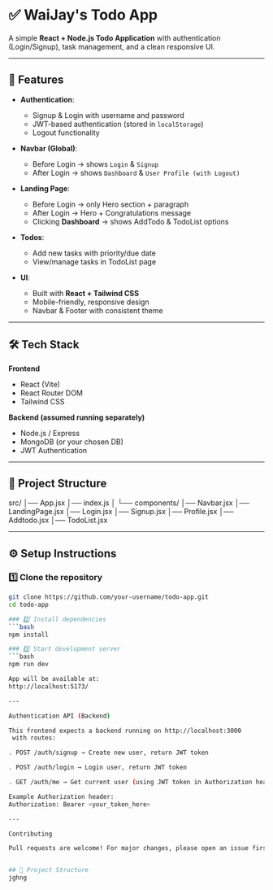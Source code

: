 # ✅ WaiJay's Todo App  

A simple **React + Node.js Todo Application** with authentication (Login/Signup), task management, and a clean responsive UI.  

---

## 🚀 Features  

- **Authentication**:  
  - Signup & Login with username and password  
  - JWT-based authentication (stored in `localStorage`)  
  - Logout functionality  

- **Navbar (Global)**:  
  - Before Login → shows `Login` & `Signup`  
  - After Login → shows `Dashboard` & `User Profile (with Logout)`  

- **Landing Page**:  
  - Before Login → only Hero section + paragraph  
  - After Login → Hero + Congratulations message  
  - Clicking **Dashboard** → shows AddTodo & TodoList options  

- **Todos**:  
  - Add new tasks with priority/due date  
  - View/manage tasks in TodoList page  

- **UI**:  
  - Built with **React + Tailwind CSS**  
  - Mobile-friendly, responsive design  
  - Navbar & Footer with consistent theme  

---

## 🛠️ Tech Stack  

**Frontend**  
- React (Vite)  
- React Router DOM  
- Tailwind CSS  

**Backend (assumed running separately)**  
- Node.js / Express  
- MongoDB (or your chosen DB)  
- JWT Authentication  

---

## 📂 Project Structure 

src/
│── App.jsx
│── index.js
│
└── components/
│── Navbar.jsx
│── LandingPage.jsx
│── Login.jsx
│── Signup.jsx
│── Profile.jsx
│── Addtodo.jsx
│── TodoList.jsx

---

## ⚙️ Setup Instructions  

### 1️⃣ Clone the repository  
```bash
git clone https://github.com/your-username/todo-app.git
cd todo-app

### 2️⃣ Install dependencies
```bash
npm install

### 3️⃣ Start development server
```bash
npm run dev

App will be available at:
http://localhost:5173/

---

Authentication API (Backend)

This frontend expects a backend running on http://localhost:3000
 with routes:

. POST /auth/signup → Create new user, return JWT token

. POST /auth/login → Login user, return JWT token

. GET /auth/me → Get current user (using JWT token in Authorization header)

Example Authorization header:
Authorization: Bearer <your_token_here>

---

Contributing

Pull requests are welcome! For major changes, please open an issue first to discuss what you would like to change.


## 📂 Project Structure  
jghng


